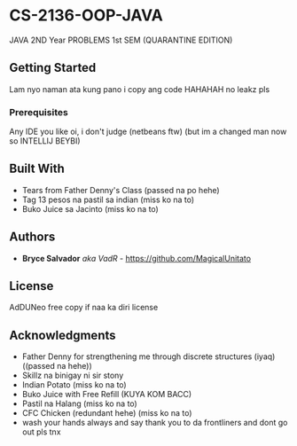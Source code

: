 # CS-2136-OOP-JAVA

JAVA 2ND Year PROBLEMS 1st SEM (QUARANTINE EDITION)

## Getting Started

Lam nyo naman ata kung pano i copy ang code HAHAHAH no leakz pls

### Prerequisites

Any IDE you like oi, i don't judge (netbeans ftw) (but im a changed man now so INTELLIJ BEYBI)

## Built With

* Tears from Father Denny's Class (passed na po hehe)
* Tag 13 pesos na pastil sa indian (miss ko na to)
* Buko Juice sa Jacinto (miss ko na to)

## Authors

* **Bryce Salvador** *aka VadR* - https://github.com/MagicalUnitato

## License

AdDUNeo free copy if naa ka diri license

## Acknowledgments

* Father Denny for strengthening me through discrete structures (iyaq) ((passed na hehe))
* Skillz na binigay ni sir stony
* Indian Potato (miss ko na to)
* Buko Juice with Free Refill (KUYA KOM BACC)
* Pastil na Halang (miss ko na to)
* CFC Chicken (redundant hehe) (miss ko na to)
* wash your hands always and say thank you to da frontliners and dont go out pls tnx
